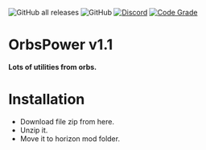![GitHub all releases](https://img.shields.io/github/downloads/MintoD/OrbsPower/total)
![GitHub](https://img.shields.io/github/license/MintoD/OrbsPower)
[![Discord](https://img.shields.io/discord/832970039607033857.svg?label=&logo=discord&logoColor=ffffff&color=7389D8&labelColor=6A7EC2)](https://discord.gg/6sDGCk2JuD)
[![Code Grade](https://www.code-inspector.com/project/22110/score/svg)](https://www.code-inspector.com)
# OrbsPower v1.1
**Lots of utilities from orbs.**
# Installation
- Download file zip from here.
- Unzip it.
- Move it to horizon mod folder.
